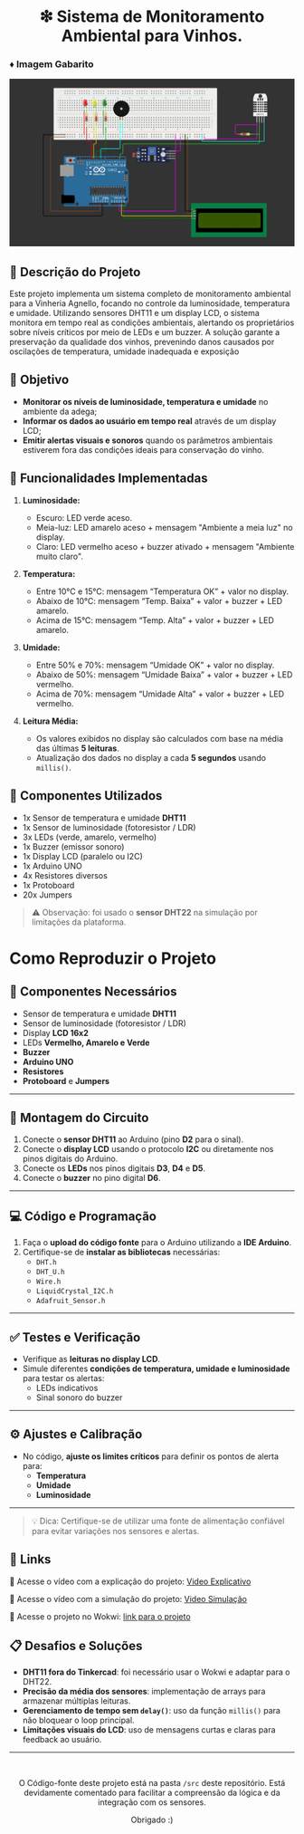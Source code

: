 <h1 align="center">❇ Sistema de Monitoramento Ambiental para Vinhos.
</h1>


 ### ♦ Imagem Gabarito

<img src="./src/assets/img/img-gabarito.jpg" alt="img gabarito"></img>


## 📖 Descrição do Projeto

Este projeto implementa um sistema completo de monitoramento ambiental para a Vinheria Agnello, focando no controle da luminosidade, temperatura e umidade. Utilizando sensores DHT11 e um display LCD, o sistema monitora em tempo real as condições ambientais, alertando os proprietários sobre níveis críticos por meio de LEDs e um buzzer. A solução garante a preservação da qualidade dos vinhos, prevenindo danos causados por oscilações de temperatura, umidade inadequada e exposição 


## 🎯 Objetivo

- **Monitorar os níveis de luminosidade, temperatura e umidade** no ambiente da adega;
- **Informar os dados ao usuário em tempo real** através de um display LCD;
- **Emitir alertas visuais e sonoros** quando os parâmetros ambientais estiverem fora das condições ideais para conservação do vinho.


## 🔧 Funcionalidades Implementadas

1. **Luminosidade:**
   - Escuro: LED verde aceso.
   - Meia-luz: LED amarelo aceso + mensagem "Ambiente a meia luz" no display.
   - Claro: LED vermelho aceso + buzzer ativado + mensagem "Ambiente muito claro".

2. **Temperatura:**
   - Entre 10°C e 15°C: mensagem “Temperatura OK” + valor no display.
   - Abaixo de 10°C: mensagem “Temp. Baixa” + valor + buzzer + LED amarelo.
   - Acima de 15°C: mensagem “Temp. Alta” + valor + buzzer + LED amarelo.

3. **Umidade:**
   - Entre 50% e 70%: mensagem “Umidade OK” + valor no display.
   - Abaixo de 50%: mensagem “Umidade Baixa” + valor + buzzer + LED vermelho.
   - Acima de 70%: mensagem “Umidade Alta” + valor + buzzer + LED vermelho.

4. **Leitura Média:**
   - Os valores exibidos no display são calculados com base na média das últimas **5 leituras**.
   - Atualização dos dados no display a cada **5 segundos** usando `millis()`.


## 📜 Componentes Utilizados

- 1x Sensor de temperatura e umidade **DHT11**
- 1x Sensor de luminosidade (fotoresistor / LDR)
- 3x LEDs (verde, amarelo, vermelho)
- 1x Buzzer (emissor sonoro)
- 1x Display LCD (paralelo ou I2C)
- 1x Arduino UNO
- 4x Resistores diversos
- 1x Protoboard 
- 20x Jumpers

> ⚠️ Observação: foi usado o **sensor DHT22** na simulação por limitações da plataforma.


# Como Reproduzir o Projeto

## 📜 Componentes Necessários

- Sensor de temperatura e umidade **DHT11**
- Sensor de luminosidade (fotoresistor / LDR)
- Display **LCD 16x2**
- LEDs **Vermelho, Amarelo e Verde**
- **Buzzer**
- **Arduino UNO**
- **Resistores**
- **Protoboard** e **Jumpers**

---

## 🔌 Montagem do Circuito

1. Conecte o **sensor DHT11** ao Arduino (pino **D2** para o sinal).
2. Conecte o **display LCD** usando o protocolo **I2C** ou diretamente nos pinos digitais do Arduino.
3. Conecte os **LEDs** nos pinos digitais **D3**, **D4** e **D5**.
4. Conecte o **buzzer** no pino digital **D6**.

---

## 💻 Código e Programação

1. Faça o **upload do código fonte** para o Arduino utilizando a **IDE Arduino**.
2. Certifique-se de **instalar as bibliotecas** necessárias:
   - `DHT.h`
   - `DHT_U.h`
   - `Wire.h`
   - `LiquidCrystal_I2C.h`
   - `Adafruit_Sensor.h`
 

---


## ✅ Testes e Verificação

- Verifique as **leituras no display LCD**.
- Simule diferentes **condições de temperatura, umidade e luminosidade** para testar os alertas:
  - LEDs indicativos
  - Sinal sonoro do buzzer

---

## ⚙️ Ajustes e Calibração

- No código, **ajuste os limites críticos** para definir os pontos de alerta para:
  - **Temperatura**
  - **Umidade**
  - **Luminosidade**

---

> 💡 Dica: Certifique-se de utilizar uma fonte de alimentação confiável para evitar variações nos sensores e alertas.


## 📎 Links

🎥 Acesse o vídeo com a explicação do projeto: [Video Explicativo](https://youtube.com/seu-link-aqui) <br>

🎥 Acesse o vídeo com a simulação do projeto: [Video Simulação](https://youtube.com/seu-link-aqui)

📎 Acesse o projeto no Wokwi: [link para o projeto](https://wokwi.com/projects/431137025387535361)


## 📋 Desafios e Soluções

- **DHT11 fora do Tinkercad**: foi necessário usar o Wokwi e adaptar para o DHT22.
- **Precisão da média dos sensores**: implementação de arrays para armazenar múltiplas leituras.
- **Gerenciamento de tempo sem `delay()`**: uso da função `millis()` para não bloquear o loop principal.
- **Limitações visuais do LCD**: uso de mensagens curtas e claras para feedback ao usuário.


---


<br>

<div align="center">

   O Código-fonte deste projeto está na pasta `/src` deste repositório. Está devidamente comentado para facilitar a compreensão da lógica e da integração com os sensores. <br>

   Obrigado :)
</div>
